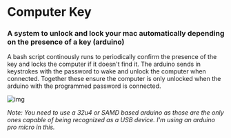 # Computer Key
### A system to unlock and lock your mac automatically depending on the presence of a key (arduino)
A bash script continously runs to periodically confirm the presence of the key and locks the computer if it doesn't find it. 
The arduino sends in keystrokes with the password to wake and unlock the computer when connected.
Together these ensure the computer is only unlocked when the arduino with the programmed password is connected.

![img](https://github.com/avelaga/computer-key/blob/master/demo.gif)

*Note: You need to use a 32u4 or SAMD based arduino as those are the only ones capable of being recognized as a USB device. I'm using an arduino pro micro in this.* 
